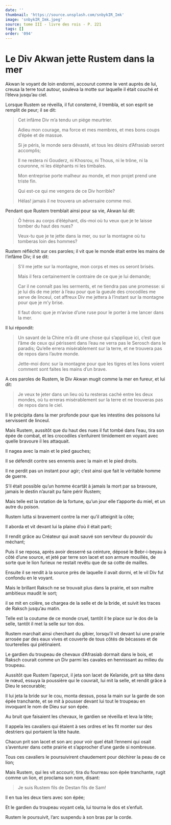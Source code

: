 ```yaml
---
date: ''
thumbnail: 'https://source.unsplash.com/snbykIR_Imk'
image: 'snbykIR_Imk.jpeg'
source: tome III - livre des rois - P. 221
tags: []
order: '094'
---
```


# Le Div Akwan jette Rustem dans la mer

Akwan le voyant de loin endormi, accourut comme le vent auprès de lui, creusa la terre tout autour, souleva la motte sur laquelle il était couché et l’éleva jusqu’au ciel.

Lorsque Rustem se réveilla, il fut consterné, il trembla, et son esprit se remplit de peur; il se dit:

> Cet infâme Div m’a tendu un piége meurtrier.
>
> Adieu mon courage, ma force et mes membres, et mes bons coups d’épée et de massue.
>
> Si je péris, le monde sera dévasté, et tous les désirs d’Afrasiab seront accomplis;
>
> Il ne restera ni Gouderz, ni Khosrou, ni Thous, ni le trône, ni la couronne, ni les éléphants ni les timbales.
>
> Mon entreprise porte malheur au monde, et mon projet prend une triste fin.
>
> Qui est-ce qui me vengera de ce Div horrible?
>
> Hélas! jamais il ne trouvera un adversaire comme moi.

Pendant que Rustem tremblait ainsi pour sa vie, Akwan lui dit:

> Ô héros au corps d’éléphant, dis-moi où tu veux que je te laisse tomber du haut des nues?
>
> Veux-tu que je te jette dans la mer, ou sur la montagne où tu tomberas loin des hommes?

Rustem réfléchit sur ces paroles; il vit que le monde était entre les mains de l’infâme Div; il se dit:

> S’il me jette sur la montagne, mon corps et mes os seront brisés.
>
> Mais il fera certainement le contraire de ce que je lui demande;
>
> Car il ne connaît pas les serments, et ne tiendra pas une promesse: si je lui dis de me jeter à l’eau pour que la gueule des crocodiles me serve de linceul, cet affreux Div me jettera à l’instant sur la montagne pour que je m’y brise.
>
> Il faut donc que je m’avise d’une ruse pour le porter à me lancer dans la mer.

Il lui répondit:

> Un savant de la Chine m’a dit une chose qui s’applique ici, c’est que l’âme de ceux qui périssent dans l’eau ne verra pas le Serosch dans le paradis; Qu’elle errera misérablement sur la terre, et ne trouvera pas de repos dans l’autre monde.
>
> Jette-moi donc sur la montagne pour que les tigres et les lions voient comment sont faites les mains d’un brave.

A ces paroles de Rustem, le Div Akwan mugit comme la mer en fureur, et lui dit:

> Je veux te jeter dans un lieu où tu resteras caché entre les deux mondes, où tu erreras misérablement sur la terre et ne trouveras pas de repos dans le ciel.

Il le précipita dans la mer profonde pour que les intestins des poissons lui servissent de linceul.

Mais Rustem, aussitôt que du haut des nues il fut tombé dans l’eau, tira son épée de combat, et les crocodiles s’enfuirent timidement en voyant avec quelle bravoure il les attaquait.

Il nagea avec la main et le pied gauches;

Il se défendit contre ses ennemis avec la main et le pied droits.

Il ne perdit pas un instant pour agir; c’est ainsi que fait le véritable homme de guerre.

S’il était possible qu’un homme écartât à jamais la mort par sa bravoure, jamais le destin n’aurait pu faire périr Rustem;

Mais telle est la rotation de la fortune, qu’un jour elle t’apporte du miel, et un autre du poison.

Rustem lutta si bravement contre la mer qu’il atteignit la côte;

Il aborda et vit devant lui la plaine d’où il était parti;

Il rendit grâce au Créateur qui avait sauvé son serviteur du pouvoir du méchant;

Puis il se reposa, après avoir desserré sa ceinture, déposé le Bebr-i-beyau à côté d’une source, et jeté par terre son lacet et son armure mouillés, de sorte que le lion furieux ne restait revêtu que de sa cotte de mailles.

Ensuite il se rendit à la source près de laquelle il avait dormi, et le vil Div fut confondu en le voyant.

Mais le brillant Raksch ne se trouvait plus dans la prairie, et son maître ambitieux maudit le sort;

il se mit en colère, se chargea de la selle et de la bride, et suivit les traces de Raksch jusqu’au matin.

Telle est la coutume de ce monde cruel, tantôt il te place sur le dos de la selle, tantôt il met la selle sur ton dos.

Rustem marchait ainsi cherchant du gibier, lorsqu’il vit devant lui une prairie arrosée par des eaux vives et couverte de tous côtés de bécasses et de tourterelles qui piétinaient.

Le gardien du troupeau de chevaux d’Afrasiab dormait dans le bois, et Raksch courait comme un Div parmi les cavales en hennissant au milieu du troupeau.

Aussitôt que Rustem l’aperçut, il jeta son lacet de Keîanide, prit sa tête dans le nœud, essuya la poussière qui le couvrait, lui mit la selle, et rendit grâce à Dieu le secourable;

Il lui jeta la bride sur le cou, monta dessus, posa la main sur la garde de son épée tranchante, et se mit à pousser devant lui tout le troupeau en invoquant le nom de Dieu sur son épée.

Au bruit que faisaient les chevaux, le gardien se réveilla et leva la tête;

Il appela les cavaliers qui étaient à ses ordres et les fit monter sur des destriers qui portaient la tête haute.

Chacun prit son lacet et son arc pour voir quel était l’ennemi qui osait s’aventurer dans cette prairie et s’approcher d’une garde si nombreuse.

Tous ces cavaliers le poursuivirent chaudement pour déchirer la peau de ce lion;

Mais Rustem, qui les vit accourir, tira du fourreau son épée tranchante, rugit comme un lion, et proclama son nom, disant:

> Je suis Rustem fils de Destan fils de Sam!

Il en tua les deux tiers avec son épée;

Et le gardien du troupeau voyant cela, lui tourna le dos et s’enfuit.

Rustem le poursuivit, l’arc suspendu à son bras par la corde.

